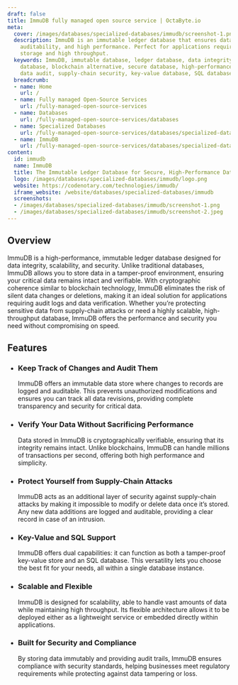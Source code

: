 ```yaml
---
draft: false
title: ImmuDB fully managed open source service | OctaByte.io
meta:
  cover: /images/databases/specialized-databases/immudb/screenshot-1.png
  description: ImmuDB is an immutable ledger database that ensures data integrity,
    auditability, and high performance. Perfect for applications requiring tamper-proof
    storage and high throughput.
  keywords: ImmuDB, immutable database, ledger database, data integrity, tamper-proof
    database, blockchain alternative, secure database, high-performance database,
    data audit, supply-chain security, key-value database, SQL database
  breadcrumb:
  - name: Home
    url: /
  - name: Fully managed Open-Source Services
    url: /fully-managed-open-source-services
  - name: Databases
    url: /fully-managed-open-source-services/databases
  - name: Specialized Databases
    url: /fully-managed-open-source-services/databases/specialized-databases
  - name: ImmuDB
    url: /fully-managed-open-source-services/databases/specialized-databases/immudb
content:
  id: immudb
  name: ImmuDB
  title: The Immutable Ledger Database for Secure, High-Performance Data Management
  logo: /images/databases/specialized-databases/immudb/logo.png
  website: https://codenotary.com/technologies/immudb/
  iframe_website: /website/databases/specialized-databases/immudb
  screenshots:
  - /images/databases/specialized-databases/immudb/screenshot-1.png
  - /images/databases/specialized-databases/immudb/screenshot-2.jpeg
---
```


## Overview

ImmuDB is a high-performance, immutable ledger database designed for data integrity, scalability, and security. Unlike traditional databases, ImmuDB allows you to store data in a tamper-proof environment, ensuring your critical data remains intact and verifiable. With cryptographic coherence similar to blockchain technology, ImmuDB eliminates the risk of silent data changes or deletions, making it an ideal solution for applications requiring audit logs and data verification. Whether you’re protecting sensitive data from supply-chain attacks or need a highly scalable, high-throughput database, ImmuDB offers the performance and security you need without compromising on speed.

## Features

- ### Keep Track of Changes and Audit Them

  ImmuDB offers an immutable data store where changes to records are logged and auditable. This prevents unauthorized modifications and ensures you can track all data revisions, providing complete transparency and security for critical data.

- ### Verify Your Data Without Sacrificing Performance

  Data stored in ImmuDB is cryptographically verifiable, ensuring that its integrity remains intact. Unlike blockchains, ImmuDB can handle millions of transactions per second, offering both high performance and simplicity.

- ### Protect Yourself from Supply-Chain Attacks

  ImmuDB acts as an additional layer of security against supply-chain attacks by making it impossible to modify or delete data once it’s stored. Any new data additions are logged and auditable, providing a clear record in case of an intrusion.

- ### Key-Value and SQL Support

  ImmuDB offers dual capabilities: it can function as both a tamper-proof key-value store and an SQL database. This versatility lets you choose the best fit for your needs, all within a single database instance.

- ### Scalable and Flexible

  ImmuDB is designed for scalability, able to handle vast amounts of data while maintaining high throughput. Its flexible architecture allows it to be deployed either as a lightweight service or embedded directly within applications.

- ### Built for Security and Compliance

  By storing data immutably and providing audit trails, ImmuDB ensures compliance with security standards, helping businesses meet regulatory requirements while protecting against data tampering or loss.